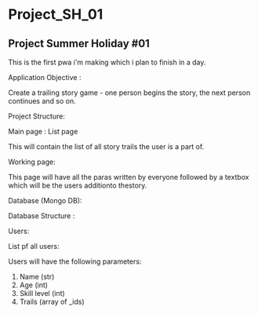 <h1>Project_SH_01</h1>

<h2>Project Summer Holiday #01</h2>

This is the first pwa i'm making which i plan to finish in a day.

Application Objective :

Create a trailing story game - one person begins the story, the next person continues and so on.

Project Structure:

Main page : List page

This will contain  the list of all story trails the user is a part of.

Working page:

This page will have all the paras written by everyone followed by a textbox which will be the users additionto thestory.

Database (Mongo DB):

Database Structure :

Users:

List pf all users:

Users will have the following parameters:
1) Name (str)
2) Age  (int)
3) Skill level (int)
4) Trails (array of _ids)

